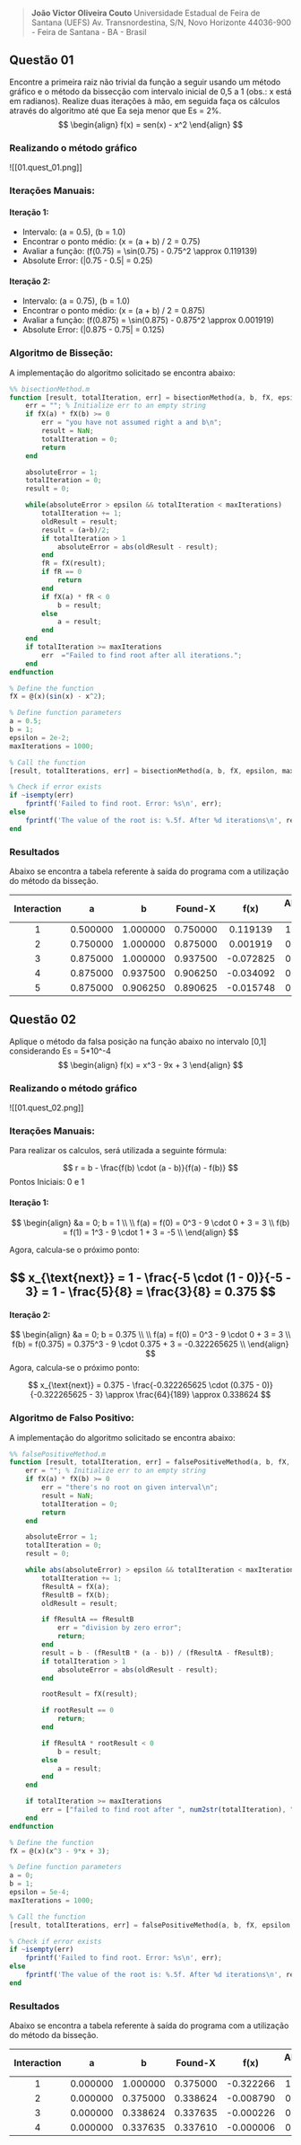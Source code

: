 > **João Victor Oliveira Couto**
> Universidade Estadual de Feira de Santana (UEFS)
> Av. Transnordestina, S/N, Novo Horizonte
> 44036-900 - Feira de Santana - BA - Brasil

## Questão 01
Encontre a primeira raiz não trivial da função a seguir usando um método gráfico e o método da bissecção com intervalo inicial de 0,5 a 1 (obs.: x está em radianos).
Realize duas iterações à mão, em seguida faça os cálculos através do algoritmo até que Ea seja menor que Es = 2%.
$$
\begin{align}
f(x) = sen(x) - x^2
\end{align}
$$

### Realizando o método gráfico
![[01.quest_01.png]]
### Iterações Manuais:

#### **Iteração 1:**
- Intervalo: \(a = 0.5\), \(b = 1.0\)
- Encontrar o ponto médio: \(x = (a + b) / 2 = 0.75\)
- Avaliar a função: \(f(0.75) = \sin(0.75) - 0.75^2 \approx 0.119139\)
- Absolute Error: \(|0.75 - 0.5| = 0.25\)
#### **Iteração 2:**
- Intervalo: \(a = 0.75\), \(b = 1.0\)
- Encontrar o ponto médio: \(x = (a + b) / 2 = 0.875\)
- Avaliar a função: \(f(0.875) = \sin(0.875) - 0.875^2 \approx 0.001919\)
- Absolute Error: \(|0.875 - 0.75| = 0.125\)

### Algoritmo de Bisseção:

A implementação do algoritmo solicitado se encontra abaixo:

```octave
%% bisectionMethod.m
function [result, totalIteration, err] = bisectionMethod(a, b, fX, epsilon, maxIterations)
    err = ""; % Initialize err to an empty string
    if fX(a) * fX(b) >= 0
        err = "you have not assumed right a and b\n";
        result = NaN;
        totalIteration = 0;
        return
    end

    absoluteError = 1;
    totalIteration = 0;
    result = 0;

    while(absoluteError > epsilon && totalIteration < maxIterations)
        totalIteration += 1;
        oldResult = result;
        result = (a+b)/2;
        if totalIteration > 1
            absoluteError = abs(oldResult - result);
        end
        fR = fX(result);
        if fR == 0
            return
        end
        if fX(a) * fR < 0
            b = result;
        else
            a = result;
        end
    end
    if totalIteration >= maxIterations
        err  ="Failed to find root after all iterations.";
    end
endfunction
```

```octave
% Define the function
fX = @(x)(sin(x) - x^2);

% Define function parameters
a = 0.5;
b = 1;
epsilon = 2e-2;
maxIterations = 1000;

% Call the function
[result, totalIterations, err] = bisectionMethod(a, b, fX, epsilon, maxIterations);

% Check if error exists
if ~isempty(err)
    fprintf('Failed to find root. Error: %s\n', err);
else
    fprintf('The value of the root is: %.5f. After %d iterations\n', result, totalIterations);
end
```


### Resultados
Abaixo se encontra a tabela referente à saída do programa com a utilização do método da bisseção.

| Interaction |     a    |     b    |  Found-X |    f(x)   | Absolute-Error |
|:-----------:|:--------:|:--------:|:--------:|:---------:|:--------------:|
|      1      | 0.500000 | 1.000000 | 0.750000 |  0.119139 |    1.000000    |
|      2      | 0.750000 | 1.000000 | 0.875000 |  0.001919 |    0.125000    |
|      3      | 0.875000 | 1.000000 | 0.937500 | -0.072825 |    0.062500    |
|      4      | 0.875000 | 0.937500 | 0.906250 | -0.034092 |    0.031250    |
|      5      | 0.875000 | 0.906250 | 0.890625 | -0.015748 |    0.015625    |


## Questão 02
Aplique o método da falsa posição na função abaixo no intervalo \[0,1\] considerando Es = 5*10^-4
$$
\begin{align}
f(x) = x^3 - 9x + 3
\end{align}
$$

### Realizando o método gráfico
![[01.quest_02.png]]
### Iterações Manuais:

Para realizar os calculos, será utilizada a seguinte fórmula:

$$
r = b - \frac{f(b) \cdot (a - b)}{f(a) - f(b)}
$$
Pontos Iniciais: 0 e 1
#### **Iteração 1:**

$$
\begin{align}
&a = 0; b = 1 \\
\\
f(a) = f(0) = 0^3 - 9 \cdot 0 + 3 = 3 \\
f(b) = f(1) = 1^3 - 9 \cdot 1 + 3 = -5 \\
\end{align}
$$

Agora, calcula-se o próximo ponto:

$$
x_{\text{next}} = 1 - \frac{-5 \cdot (1 - 0)}{-5 - 3} = 1 - \frac{5}{8} = \frac{3}{8} = 0.375
$$
---
#### **Iteração 2:**
$$
\begin{align}
&a = 0; b = 0.375 \\
\\
f(a) = f(0) = 0^3 - 9 \cdot 0 + 3 = 3 \\
f(b) = f(0.375) = 0.375^3 - 9 \cdot 0.375 + 3 = -0.322265625 \\
\end{align}
$$
Agora, calcula-se o próximo ponto:

$$
x_{\text{next}} = 0.375 - \frac{-0.322265625 \cdot (0.375 - 0)}{-0.322265625 - 3} \approx \frac{64}{189} \approx 0.338624
$$
### Algoritmo de Falso Positivo:

A implementação do algoritmo solicitado se encontra abaixo:

```octave
%% falsePositiveMethod.m
function [result, totalIteration, err] = falsePositiveMethod(a, b, fX, epsilon, maxIterations)
    err = ""; % Initialize err to an empty string
    if fX(a) * fX(b) >= 0
        err = "there's no root on given interval\n";
        result = NaN;
        totalIteration = 0;
        return
    end

    absoluteError = 1;
    totalIteration = 0;
    result = 0;

    while abs(absoluteError) > epsilon && totalIteration < maxIterations
        totalIteration += 1;
        fResultA = fX(a);
        fResultB = fX(b);
        oldResult = result;

        if fResultA == fResultB
            err = "division by zero error";
            return;
        end
        result = b - (fResultB * (a - b)) / (fResultA - fResultB);
        if totalIteration > 1
            absoluteError = abs(oldResult - result);
        end

        rootResult = fX(result);

        if rootResult == 0
            return;
        end

        if fResultA * rootResult < 0
            b = result;
        else
            a = result;
        end
    end

    if totalIteration >= maxIterations
        err = ["failed to find root after ", num2str(totalIteration), " iterations"];
    end
endfunction
```

```octave
% Define the function
fX = @(x)(x^3 - 9*x + 3);

% Define function parameters
a = 0;
b = 1;
epsilon = 5e-4;
maxIterations = 1000;

% Call the function
[result, totalIterations, err] = falsePositiveMethod(a, b, fX, epsilon, maxIterations);

% Check if error exists
if ~isempty(err)
    fprintf('Failed to find root. Error: %s\n', err);
else
    fprintf('The value of the root is: %.5f. After %d iterations\n', result, totalIterations);
end
```

### Resultados
Abaixo se encontra a tabela referente à saída do programa com a utilização do método da bisseção.

| Interaction |     a    |     b    |  Found-X |    f(x)   | Absolute-Error |
|:-----------:|:--------:|:--------:|:--------:|:---------:|:--------------:|
|      1      | 0.000000 | 1.000000 | 0.375000 | -0.322266 |    1.000000    |
|      2      | 0.000000 | 0.375000 | 0.338624 | -0.008790 |    0.036376    |
|      3      | 0.000000 | 0.338624 | 0.337635 | -0.000226 |    0.000989    |
|      4      | 0.000000 | 0.337635 | 0.337610 | -0.000006 |    0.000025    |
